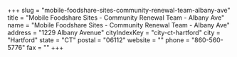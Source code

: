+++
slug = "mobile-foodshare-sites-community-renewal-team-albany-ave"
title = "Mobile Foodshare Sites - Community Renewal Team - Albany Ave"
name = "Mobile Foodshare Sites - Community Renewal Team - Albany Ave"
address = "1229 Albany Avenue"
cityIndexKey = "city-ct-hartford"
city = "Hartford"
state = "CT"
postal = "06112"
website = ""
phone = "860-560-5776"
fax = ""
+++
